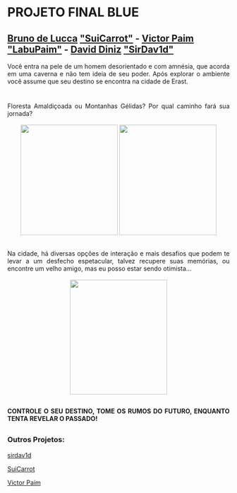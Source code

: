 # PROJETO FINAL BLUE
## [Bruno de Lucca](https://www.linkedin.com/in/bruno-de-lucca-026369220/) ["SuiCarrot"](https://github.com/SuiCarrot)  - [Victor Paim](https://www.linkedin.com/in/labupaim/) ["LabuPaim"](https://github.com/LabuPaim) - [David Diniz](https://www.linkedin.com/in/david-dev-/) ["SirDav1d"](https://github.com/sirdav1d)

<div align = "justify">
Você entra na pele de um homem desorientado e com amnésia, que acorda em uma caverna
e não tem ideia de seu poder. Após explorar o ambiente você assume que seu destino se encontra na cidade de Erast.
</div>

#

<section style:display block margin:"auto" align = "justify">
Floresta Amaldiçoada ou Montanhas Gélidas? Por qual caminho fará sua jornada?<br>
 <br>
<div align ="center">
<img width = "220px" height = "250px" src = "https://i.pinimg.com/564x/e7/84/21/e78421f4c365bcb0f5f51337eeedec3a.jpg">
<img width = "220px" height = "250px" src = "https://i.pinimg.com/564x/bc/3e/1e/bc3e1e5867382bbdcaa35c10c7ffbfc3.jpg">
</div>
</section>

##

<section align = "justify">
Na cidade, há diversas opções de interação e mais desafios que podem te levar a um desfecho 
espetacular, talvez recupere suas memórias, ou encontre um velho amigo, mas eu posso
estar sendo otimista...<br>
 <br>
<div align = "center">
<img width = "220px" height = "260px" src = "https://i.pinimg.com/564x/00/59/e7/0059e731bd6cc4e8c4c0d131a2517811.jpg">
</div>
<section>

 ##
 
#### CONTROLE O SEU DESTINO, TOME OS RUMOS DO FUTURO, ENQUANTO TENTA REVELAR O PASSADO!

##

 ### Outros Projetos:
 
 [sirdav1d](https://github.com/sirdav1d/MOD01-PROJETO01-BLUEMER)
 
 [SuiCarrot](https://github.com/SuiCarrot/JornadaDoHeroi)
 
 [Victor Paim](https://github.com/LabuPaim/Projetos-Blue_EdTech)
